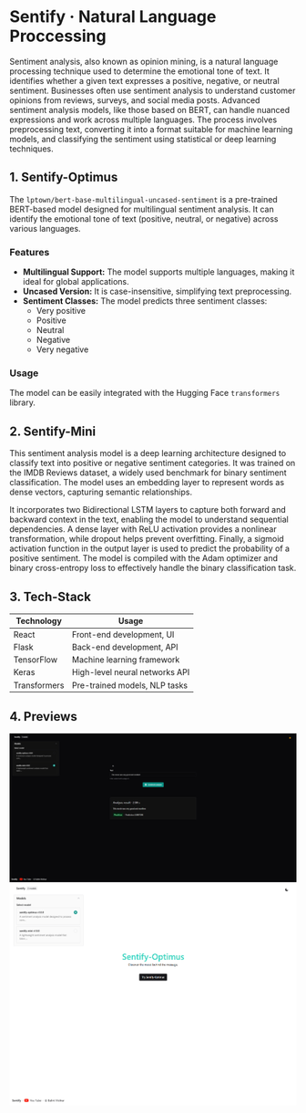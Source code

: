# Sentify &middot; Natural Language Proccessing 

Sentiment analysis, also known as opinion mining, is a natural language processing technique used to determine the emotional tone of text.
It identifies whether a given text expresses a positive, negative, or neutral sentiment.
Businesses often use sentiment analysis to understand customer opinions from reviews, surveys, and social media posts.
Advanced sentiment analysis models, like those based on BERT, can handle nuanced expressions and work across multiple languages.
The process involves preprocessing text, converting it into a format suitable for machine learning models, and classifying the sentiment using statistical or deep learning techniques.




## 1. Sentify-Optimus
The `lptown/bert-base-multilingual-uncased-sentiment` is a pre-trained BERT-based model designed for multilingual sentiment analysis. It can identify the emotional tone of text (positive, neutral, or negative) across various languages.
### Features
- **Multilingual Support:** The model supports multiple languages, making it ideal for global applications.
- **Uncased Version:** It is case-insensitive, simplifying text preprocessing.
- **Sentiment Classes:** The model predicts three sentiment classes:
    - Very positive
    - Positive
    - Neutral
    - Negative
    - Very negative

### Usage
The model can be easily integrated with the Hugging Face `transformers` library.


## 2. Sentify-Mini

This sentiment analysis model is a deep learning architecture designed to classify text into positive or negative sentiment categories. It was trained on the IMDB Reviews dataset, a widely used benchmark for binary sentiment classification. The model uses an embedding layer to represent words as dense vectors, capturing semantic relationships.

It incorporates two Bidirectional LSTM layers to capture both forward and backward context in the text, enabling the model to understand sequential dependencies. A dense layer with ReLU activation provides a nonlinear transformation, while dropout helps prevent overfitting. Finally, a sigmoid activation function in the output layer is used to predict the probability
of a positive sentiment. The model is compiled with the Adam optimizer and binary cross-entropy loss to effectively handle the binary classification task.


## 3. Tech-Stack
| Technology   | Usage                          |
|--------------|--------------------------------|
| React        | Front-end development, UI      |
| Flask        | Back-end development, API      |
| TensorFlow   | Machine learning framework     |
| Keras        | High-level neural networks API |
| Transformers | Pre-trained models, NLP tasks  |

## 4. Previews

![img.png](img.png)
![img_1.png](img_1.png)